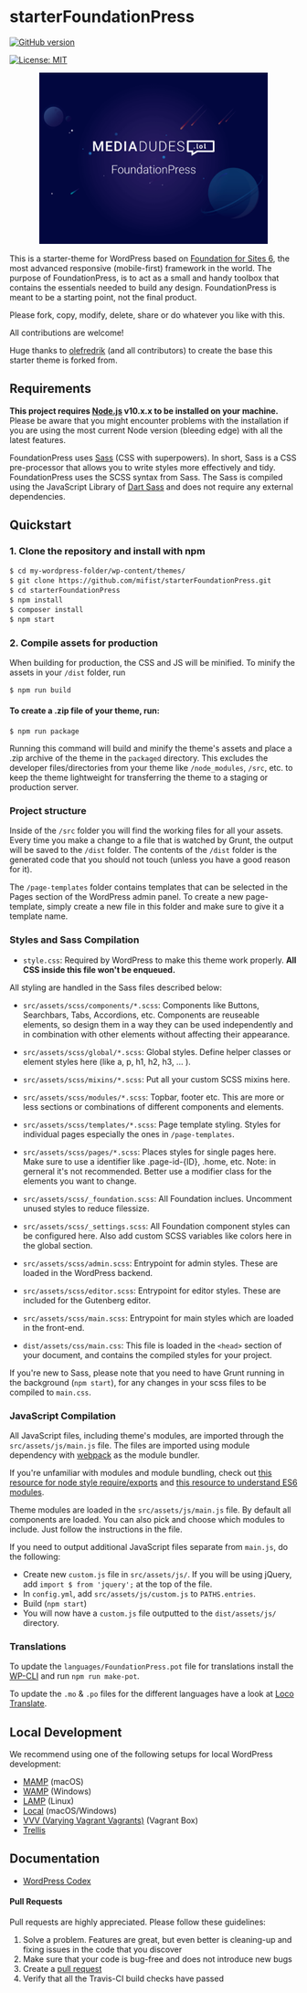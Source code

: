 # starterFoundationPress
[![GitHub version](https://badge.fury.io/gh/mifist%2FstarterFoundationPress.svg)](https://github.com/mifist/starterFoundationPress/releases)

[![License: MIT](https://img.shields.io/badge/License-MIT-yellow.svg)](https://opensource.org/licenses/MIT)

<p align="center">
  <img width="400" src="screenshot.png">
</p>

This is a starter-theme for WordPress based on [Foundation for Sites 6](https://foundation.zurb.com/sites.html), the most advanced responsive (mobile-first) framework in the world. The purpose of FoundationPress, is to act as a small and handy toolbox that contains the essentials needed to build any design. FoundationPress is meant to be a starting point, not the final product.

Please fork, copy, modify, delete, share or do whatever you like with this.

All contributions are welcome!

Huge thanks to [olefredrik](https://github.com/olefredrik/FoundationPress) (and all contributors) to create the base this starter theme is forked from.

## Requirements

**This project requires [Node.js](http://nodejs.org) v10.x.x to be installed on your machine.** Please be aware that you might encounter problems with the installation if you are using the most current Node version (bleeding edge) with all the latest features.

FoundationPress uses [Sass](http://Sass-lang.com/) (CSS with superpowers). In short, Sass is a CSS pre-processor that allows you to write styles more effectively and tidy. FoundationPress uses the SCSS syntax from Sass. The Sass is compiled using the JavaScript Library of [Dart Sass](https://sass-lang.com/dart-sass) and does not require any external dependencies.

## Quickstart

### 1. Clone the repository and install with npm
```bash
$ cd my-wordpress-folder/wp-content/themes/
$ git clone https://github.com/mifist/starterFoundationPress.git
$ cd starterFoundationPress
$ npm install
$ composer install
$ npm start
```

### 2. Compile assets for production

When building for production, the CSS and JS will be minified. To minify the assets in your `/dist` folder, run

```bash
$ npm run build
```

#### To create a .zip file of your theme, run:

```
$ npm run package
```

Running this command will build and minify the theme's assets and place a .zip archive of the theme in the `packaged` directory. This excludes the developer files/directories from your theme like `/node_modules`, `/src`, etc. to keep the theme lightweight for transferring the theme to a staging or production server.

### Project structure

Inside of the `/src` folder you will find the working files for all your assets. Every time you make a change to a file that is watched by Grunt, the output will be saved to the `/dist` folder. The contents of the `/dist` folder is the generated code that you should not touch (unless you have a good reason for it).

The `/page-templates` folder contains templates that can be selected in the Pages section of the WordPress admin panel. To create a new page-template, simply create a new file in this folder and make sure to give it a template name.

### Styles and Sass Compilation

 * `style.css`: Required by WordPress to make this theme work properly. **All CSS inside this file won't be enqueued.**

 All styling are handled in the Sass files described below:

 * `src/assets/scss/components/*.scss`: Components like Buttons, Searchbars, Tabs, Accordions, etc. Components are reuseable elements, so design them in a way they can be used independently and in combination with other elements without affecting their appearance.
 * `src/assets/scss/global/*.scss`: Global styles. Define helper classes or element styles here (like a, p, h1, h2, h3, ... ).
 * `src/assets/scss/mixins/*.scss`: Put all your custom SCSS mixins here.
 * `src/assets/scss/modules/*.scss`: Topbar, footer etc. This are more or less sections or combinations of different components and elements.
 * `src/assets/scss/templates/*.scss`: Page template styling. Styles for individual pages especially the ones in `/page-templates`.
 * `src/assets/scss/pages/*.scss`: Places styles for single pages here. Make sure to use a identifier like .page-id-{ID}, .home, etc. Note: in gerneral it's not recommended. Better use a modifier class for the elements you want to change.
 * `src/assets/scss/_foundation.scss`: All Foundation inclues. Uncomment unused styles to reduce filessize.
 * `src/assets/scss/_settings.scss`: All Foundation component styles can be configured here. Also add custom SCSS variables like colors here in the global section.
 * `src/assets/scss/admin.scss`: Entrypoint for admin styles. These are loaded in the WordPress backend.
 * `src/assets/scss/editor.scss`: Entrypoint for editor styles. These are included for the Gutenberg editor.
 * `src/assets/scss/main.scss`: Entrypoint for main styles which are loaded in the front-end.

 * `dist/assets/css/main.css`: This file is loaded in the `<head>` section of your document, and contains the compiled styles for your project.

If you're new to Sass, please note that you need to have Grunt running in the background (`npm start`), for any changes in your scss files to be compiled to `main.css`.

### JavaScript Compilation

All JavaScript files, including theme's modules, are imported through the `src/assets/js/main.js` file. The files are
 imported using module dependency with [webpack](https://webpack.js.org/) as the module bundler.

If you're unfamiliar with modules and module bundling, check out [this resource for node style require/exports](http://openmymind.net/2012/2/3/Node-Require-and-Exports/) and [this resource to understand ES6 modules](http://exploringjs.com/es6/ch_modules.html).

Theme modules are loaded in the `src/assets/js/main.js` file. By default all components are loaded. You can also pick
 and
 choose which modules to include. Just follow the instructions in the file.

If you need to output additional JavaScript files separate from `main.js`, do the following:
* Create new `custom.js` file in `src/assets/js/`. If you will be using jQuery, add `import $ from 'jquery';` at the
 top of the file.
* In `config.yml`, add `src/assets/js/custom.js` to `PATHS.entries`.
* Build (`npm start`)
* You will now have a `custom.js` file outputted to the `dist/assets/js/` directory.

### Translations

To update the `languages/FoundationPress.pot` file for translations install the [WP-CLI](https://make.wordpress.org/cli/handbook/installing/) and run `npm run make-pot`.

To update the `.mo` &  `.po` files for the different languages have a look at [Loco Translate](https://wordpress.org/plugins/loco-translate/).

## Local Development
We recommend using one of the following setups for local WordPress development:

* [MAMP](https://www.mamp.info/en/) (macOS)
* [WAMP](http://www.wampserver.com/en/download-wampserver-64bits/) (Windows)
* [LAMP](https://www.linux.com/learn/easy-lamp-server-installation) (Linux)
* [Local](https://local.getflywheel.com/) (macOS/Windows)
* [VVV (Varying Vagrant Vagrants)](https://github.com/Varying-Vagrant-Vagrants/VVV) (Vagrant Box)
* [Trellis](https://roots.io/trellis/)


## Documentation
* [WordPress Codex](http://codex.wordpress.org/)

#### Pull Requests

Pull requests are highly appreciated. Please follow these guidelines:

1. Solve a problem. Features are great, but even better is cleaning-up and fixing issues in the code that you discover
2. Make sure that your code is bug-free and does not introduce new bugs
3. Create a [pull request](https://help.github.com/articles/creating-a-pull-request)
4. Verify that all the Travis-CI build checks have passed

